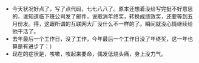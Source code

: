 - 今天状况好点了，写了点代码，七七八八了。原本还想着没给写完挺不好意思的，谁知道临下班公司发了邮件，说取消年终奖，转换成绩效奖，还要等到五月份发。得，这跟所谓的互联网大厂没什么不一样的了。瞬间就没心情继续给他干活了。
- 去年最后一个工作日，没了工作，今年最后一个工作日没了年终奖，这一年也算是有进步了：）
- 现在的症状是，咳嗽，咳起来要命，偶发低烧头痛，身上没力气。